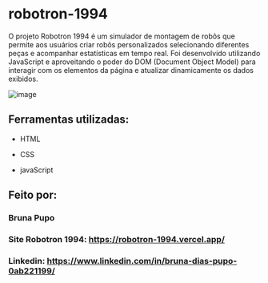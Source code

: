 # robotron-1994

O projeto Robotron 1994 é um simulador de montagem de robôs que permite aos usuários criar robôs personalizados selecionando diferentes peças e acompanhar estatísticas em tempo real. Foi desenvolvido utilizando JavaScript e aproveitando o poder do DOM (Document Object Model) para interagir com os elementos da página e atualizar dinamicamente os dados exibidos.

![image](https://github.com/Brunapupo/robotron-1994/assets/112135250/c5a461bc-72f3-4e7d-b409-7db756093e78)


## Ferramentas utilizadas:

* HTML

* CSS

* javaScript

## Feito por:
### Bruna Pupo
### Site Robotron 1994: https://robotron-1994.vercel.app/
### Linkedin: https://www.linkedin.com/in/bruna-dias-pupo-0ab221199/
